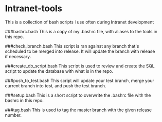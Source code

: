 Intranet-tools
==============
This is a collection of bash scripts I use often during Intranet development

###bashrc.bash
This is a copy of my .bashrc file, with aliases to the tools in this repo.

###check_branch.bash
This script is ran against any branch that's scheduled to be merged into release. It will update the branch with release if necessary.

###create_db_script.bash
This script is used to review and create the SQL script to update the database with what is in the repo.

###push_to_test.bash
This script will update your test branch, merge your current branch into test, and push the test branch.

###setup.bash
This is a short script to overwrite the .bashrc file with the bashrc in this repo.

###tag.bash
This is used to tag the master branch with the given release number.
